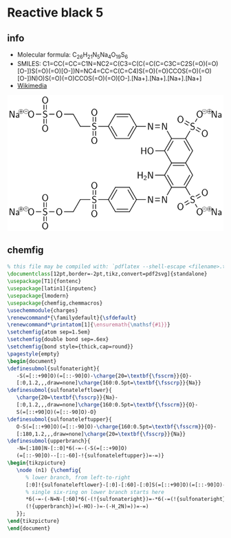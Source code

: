 # Reactive black 5
<script type="application/ld+json">
{
  "@context":         "https://schema.org",
  "@type":            "MolecularEntity",
  "molecularFormula": "C26H21N5Na4O19S6",
  "smiles":           "C1=CC(=CC=C1N=NC2=C(C3=C(C(=C(C=C3C=C2S(=O)(=O)[O-])S(=O)(=O)[O-])N=NC4=CC=C(C=C4)S(=O)(=O)CCOS(=O)(=O)[O-])N)O)S(=O)(=O)CCOS(=O)(=O)[O-].[Na+].[Na+].[Na+].[Na+]",
  "url":              "https://solarchemist.github.io/chemfig/RB5.html"
}
</script>

## info

* Molecular formula: C<sub>26</sub>H<sub>21</sub>N<sub>5</sub>Na<sub>4</sub>O<sub>19</sub>S<sub>6</sub> 
* SMILES: C1=CC(=CC=C1N=NC2=C(C3=C(C(=C(C=C3C=C2S(=O)(=O)[O-])S(=O)(=O)[O-])N=NC4=CC=C(C=C4)S(=O)(=O)CCOS(=O)(=O)[O-])N)O)S(=O)(=O)CCOS(=O)(=O)[O-].[Na+].[Na+].[Na+].[Na+]
* [Wikimedia](https://commons.wikimedia.org/wiki/File:Reactive_Black_5.svg)

![Chemical structure formula](RB5.svg)


## chemfig

```latex
% this file may be compiled with: `pdflatex --shell-escape <filename>.tex`
\documentclass[12pt,border=-2pt,tikz,convert=pdf2svg]{standalone}
\usepackage[T1]{fontenc}
\usepackage[latin1]{inputenc}
\usepackage{lmodern}
\usepackage{chemfig,chemmacros}
\usechemmodule{charges}
\renewcommand*{\familydefault}{\sfdefault}
\renewcommand*\printatom[1]{\ensuremath{\mathsf{#1}}}
\setchemfig{atom sep=1.5em}
\setchemfig{double bond sep=.6ex}
\setchemfig{bond style={thick,cap=round}}
\pagestyle{empty}
\begin{document}
\definesubmol{sulfonateright}{
   -S(=[::+90]O)(=[::-90]O)-\charge{20=\textbf{\fsscrm}}{O}-
   [:0,1.2,,,draw=none]\charge{160:0.5pt=\textbf{\fsscrp}}{Na}}
\definesubmol{sulfonateleftlower}{
   \charge{20=\textbf{\fsscrp}}{Na}-
   [:0,1.2,,,draw=none]\charge{160:0.5pt=\textbf{\fsscrm}}{O}-
   S(=[::+90]O)(=[::-90]O)-O}
\definesubmol{sulfonateleftupper}{
   O-S(=[::+90]O)(=[::-90]O)-\charge{160:0.5pt=\textbf{\fsscrm}}{O}-
   [:180,1.2,,,draw=none]\charge{20=\textbf{\fsscrp}}{Na}}
\definesubmol{upperbranch}{
   -N=[:180]N-[::0]*6(-=-(-S(=[::+90]O)
   (=[::-90]O)--[::-60]-!{sulfonateleftupper})=-=)}
\begin{tikzpicture}
   \node (n1) {\chemfig{
      % lower branch, from left-to-right
      [:0]!{sulfonateleftlower}-[:0]-[:60]-[:0]S(=[::+90]O)(=[::-90]O)-[:0]
      % single six-ring on lower branch starts here
      *6(-=-(-N=N-[:60]*6(-(!{sulfonateright})=-*6(-=(!{sulfonateright})-
      (!{upperbranch})=(-HO)-)=-(-H_2N)=))=-=)
   }};
\end{tikzpicture}
\end{document}
```
